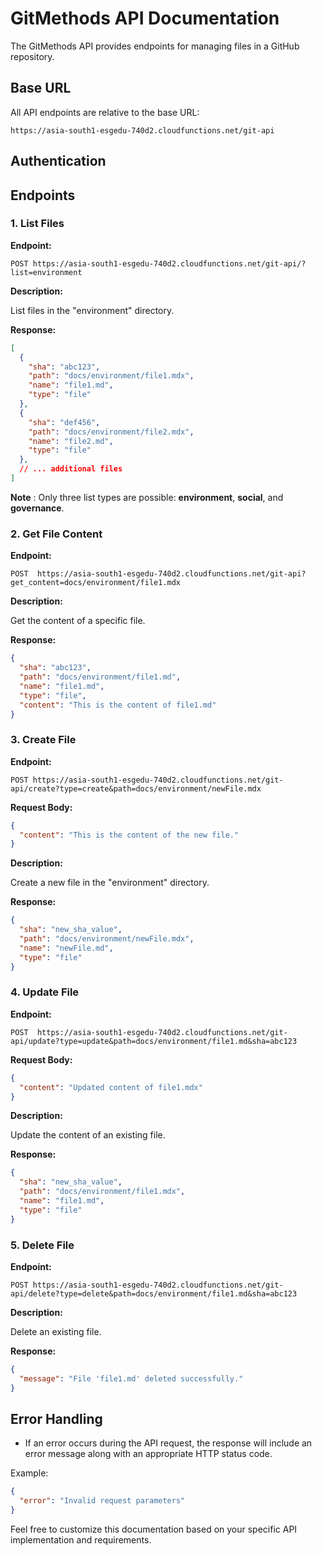 # GitMethods API Documentation

The GitMethods API provides endpoints for managing files in a GitHub repository.

## Base URL

All API endpoints are relative to the base URL:

```
https://asia-south1-esgedu-740d2.cloudfunctions.net/git-api
```

## Authentication

## Endpoints

### 1. List Files

**Endpoint:**

```
POST https://asia-south1-esgedu-740d2.cloudfunctions.net/git-api/?list=environment
```

**Description:**

List files in the "environment" directory.

**Response:**

```json
[
  {
    "sha": "abc123",
    "path": "docs/environment/file1.mdx",
    "name": "file1.md",
    "type": "file"
  },
  {
    "sha": "def456",
    "path": "docs/environment/file2.mdx",
    "name": "file2.md",
    "type": "file"
  },
  // ... additional files
]
```
 **Note** : Only three list types are possible: **environment**, **social**, and **governance**.


### 2. Get File Content

**Endpoint:**

```
POST  https://asia-south1-esgedu-740d2.cloudfunctions.net/git-api?get_content=docs/environment/file1.mdx
```

**Description:**

Get the content of a specific file.

**Response:**

```json
{
  "sha": "abc123",
  "path": "docs/environment/file1.md",
  "name": "file1.md",
  "type": "file",
  "content": "This is the content of file1.md"
}
```

### 3. Create File

**Endpoint:**

```
POST https://asia-south1-esgedu-740d2.cloudfunctions.net/git-api/create?type=create&path=docs/environment/newFile.mdx
```

**Request Body:**

```json
{
  "content": "This is the content of the new file."
}
```

**Description:**

Create a new file in the "environment" directory.

**Response:**

```json
{
  "sha": "new_sha_value",
  "path": "docs/environment/newFile.mdx",
  "name": "newFile.md",
  "type": "file"
}
```

### 4. Update File

**Endpoint:**

```
POST  https://asia-south1-esgedu-740d2.cloudfunctions.net/git-api/update?type=update&path=docs/environment/file1.md&sha=abc123
```

**Request Body:**

```json
{
  "content": "Updated content of file1.mdx"
}
```

**Description:**

Update the content of an existing file.

**Response:**

```json
{
  "sha": "new_sha_value",
  "path": "docs/environment/file1.mdx",
  "name": "file1.md",
  "type": "file"
}
```

### 5. Delete File

**Endpoint:**

```
POST https://asia-south1-esgedu-740d2.cloudfunctions.net/git-api/delete?type=delete&path=docs/environment/file1.md&sha=abc123
```

**Description:**

Delete an existing file.

**Response:**

```json
{
  "message": "File 'file1.md' deleted successfully."
}
```

## Error Handling

- If an error occurs during the API request, the response will include an error message along with an appropriate HTTP status code.

Example:

```json
{
  "error": "Invalid request parameters"
}
```

Feel free to customize this documentation based on your specific API implementation and requirements.

